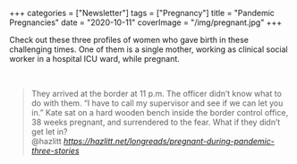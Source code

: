 +++
categories = ["Newsletter"]
tags = ["Pregnancy"]
title = "Pandemic Pregnancies"
date = "2020-10-11"
coverImage = "/img/pregnant.jpg"
+++

Check out these three profiles of women who gave birth in these challenging times. One of them is a single mother, working as clinical social worker in a hospital ICU ward, while pregnant.

<!--more-->

<br>

<blockquote class="quoteback" darkmode="" data-title="Pregnant%20During%20the%20Pandemic%3A%20Three%20Stories%20%7C%20Hazlitt" data-author="@hazlitt" cite="https://hazlitt.net/longreads/pregnant-during-pandemic-three-stories">
                      They arrived at the border at 11 p.m. The officer didn’t know what to do with them. “I have to call my supervisor and see if we can let you in.” Kate sat on a hard wooden bench inside the border control office, 38 weeks pregnant, and surrendered to the fear. What if they didn’t get let in?
                      <footer>@hazlitt <cite><a href="https://hazlitt.net/longreads/pregnant-during-pandemic-three-stories">https://hazlitt.net/longreads/pregnant-during-pandemic-three-stories</a></cite></footer>
                      </blockquote>
                      <script note="" src="https://cdn.jsdelivr.net/gh/Blogger-Peer-Review/quotebacks@1/quoteback.js"></script>
